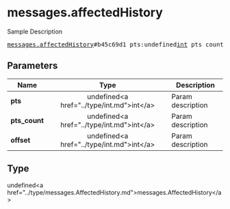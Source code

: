 # messages.affectedHistory

Sample Description

<pre>
<a href="../constructor/messages.affectedHistory.md">messages.affectedHistory</a>#b45c69d1 pts:undefined<a href="../type/int.md">int</a> pts_count:undefined<a href="../type/int.md">int</a> offset:undefined<a href="../type/int.md">int</a> = undefined<a href="../type/messages.AffectedHistory.md">messages.AffectedHistory</a>;
</pre>

## Parameters

| Name | Type | Description |
|------|:----:|-------------|
| **pts** | undefined&lt;a href=&#34;../type/int.md&#34;&gt;int&lt;/a&gt; | Param description |
| **pts_count** | undefined&lt;a href=&#34;../type/int.md&#34;&gt;int&lt;/a&gt; | Param description |
| **offset** | undefined&lt;a href=&#34;../type/int.md&#34;&gt;int&lt;/a&gt; | Param description |

## Type

undefined&lt;a href=&#34;../type/messages.AffectedHistory.md&#34;&gt;messages.AffectedHistory&lt;/a&gt;
